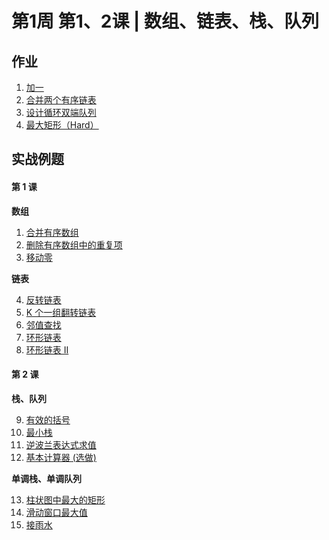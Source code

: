 # 第1周 第1、2课 | 数组、链表、栈、队列

## 作业

1. [加一](https://leetcode.com/problems/plus-one/)
2. [合并两个有序链表](https://leetcode.com/problems/merge-two-sorted-lists/)
3. [设计循环双端队列](https://leetcode.com/problems/design-circular-deque/)
4. [最大矩形（Hard）](https://leetcode.com/problems/maximal-rectangle/)

## 实战例题

#### 第 1 课

**数组**

1. [合并有序数组](https://leetcode-cn.com/problems/merge-sorted-array/)
2. [删除有序数组中的重复项](https://leetcode-cn.com/problems/remove-duplicates-from-sorted-array/)
3. [移动零](https://leetcode-cn.com/problems/move-zeroes/)

**链表**

4. [反转链表](https://leetcode-cn.com/problems/reverse-linked-list/)
5. [K 个一组翻转链表](https://leetcode-cn.com/problems/reverse-nodes-in-k-group/)
6. [邻值查找](https://www.acwing.com/problem/content/description/138/)
7. [环形链表](https://leetcode-cn.com/problems/linked-list-cycle/)
8. [环形链表 II](https://leetcode-cn.com/problems/linked-list-cycle-ii/)

#### 第 2 课

**栈、队列**

9. [有效的括号](https://leetcode-cn.com/problems/valid-parentheses/)
10. [最小栈](https://leetcode-cn.com/problems/min-stack/)
11. [逆波兰表达式求值](https://leetcode-cn.com/problems/evaluate-reverse-polish-notation/)
12. [基本计算器 (选做)](https://leetcode-cn.com/problems/basic-calculator/)

**单调栈、单调队列**

13. [柱状图中最大的矩形](https://leetcode-cn.com/problems/largest-rectangle-in-histogram/)
14. [滑动窗口最大值](https://leetcode-cn.com/problems/sliding-window-maximum/)
15. [接雨水](https://leetcode-cn.com/problems/trapping-rain-water/)